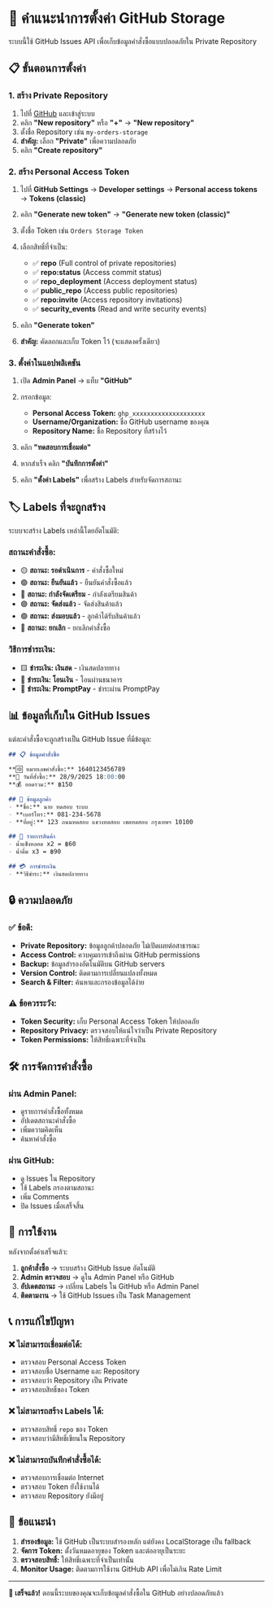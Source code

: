 # 🔧 คำแนะนำการตั้งค่า GitHub Storage

ระบบนี้ใช้ GitHub Issues API เพื่อเก็บข้อมูลคำสั่งซื้อแบบปลอดภัยใน Private Repository

## 📋 ขั้นตอนการตั้งค่า

### 1. สร้าง Private Repository

1. ไปที่ [GitHub](https://github.com) และเข้าสู่ระบบ
2. คลิก **"New repository"** หรือ **"+"** → **"New repository"**
3. ตั้งชื่อ Repository เช่น `my-orders-storage`
4. **สำคัญ:** เลือก **"Private"** เพื่อความปลอดภัย
5. คลิก **"Create repository"**

### 2. สร้าง Personal Access Token

1. ไปที่ **GitHub Settings** → **Developer settings** → **Personal access tokens** → **Tokens (classic)**
2. คลิก **"Generate new token"** → **"Generate new token (classic)"**
3. ตั้งชื่อ Token เช่น `Orders Storage Token`
4. เลือกสิทธิ์ที่จำเป็น:
   - ✅ **repo** (Full control of private repositories)
   - ✅ **repo:status** (Access commit status)
   - ✅ **repo_deployment** (Access deployment status)
   - ✅ **public_repo** (Access public repositories)
   - ✅ **repo:invite** (Access repository invitations)
   - ✅ **security_events** (Read and write security events)

5. คลิก **"Generate token"**
6. **สำคัญ:** คัดลอกและเก็บ Token ไว้ (จะแสดงครั้งเดียว)

### 3. ตั้งค่าในแอปพลิเคชัน

1. เปิด **Admin Panel** → แท็บ **"GitHub"**
2. กรอกข้อมูล:
   - **Personal Access Token:** `ghp_xxxxxxxxxxxxxxxxxxxx`
   - **Username/Organization:** ชื่อ GitHub username ของคุณ
   - **Repository Name:** ชื่อ Repository ที่สร้างไว้

3. คลิก **"ทดสอบการเชื่อมต่อ"**
4. หากสำเร็จ คลิก **"บันทึกการตั้งค่า"**
5. คลิก **"ตั้งค่า Labels"** เพื่อสร้าง Labels สำหรับจัดการสถานะ

## 🏷️ Labels ที่จะถูกสร้าง

ระบบจะสร้าง Labels เหล่านี้โดยอัตโนมัติ:

### สถานะคำสั่งซื้อ:
- 🟡 **สถานะ: รอดำเนินการ** - คำสั่งซื้อใหม่
- 🟢 **สถานะ: ยืนยันแล้ว** - ยืนยันคำสั่งซื้อแล้ว
- 🔵 **สถานะ: กำลังจัดเตรียม** - กำลังเตรียมสินค้า
- 🟣 **สถานะ: จัดส่งแล้ว** - จัดส่งสินค้าแล้ว
- 🟢 **สถานะ: ส่งมอบแล้ว** - ลูกค้าได้รับสินค้าแล้ว
- 🔴 **สถานะ: ยกเลิก** - ยกเลิกคำสั่งซื้อ

### วิธีการชำระเงิน:
- 🟨 **ชำระเงิน: เงินสด** - เงินสดปลายทาง
- 🔷 **ชำระเงิน: โอนเงิน** - โอนผ่านธนาคาร
- 🌸 **ชำระเงิน: PromptPay** - ชำระผ่าน PromptPay

## 📊 ข้อมูลที่เก็บใน GitHub Issues

แต่ละคำสั่งซื้อจะถูกสร้างเป็น GitHub Issue ที่มีข้อมูล:

```markdown
## 📋 ข้อมูลคำสั่งซื้อ

**🆔 หมายเลขคำสั่งซื้อ:** 1640123456789
**📅 วันที่สั่งซื้อ:** 28/9/2025 18:00:00
**💰 ยอดรวม:** ฿150

## 👤 ข้อมูลลูกค้า
- **ชื่อ:** นาย ทดสอบ ระบบ
- **เบอร์โทร:** 081-234-5678
- **ที่อยู่:** 123 ถนนทดสอบ แขวงทดสอบ เขตทดสอบ กรุงเทพฯ 10100

## 🛒 รายการสินค้า
- น้ำแข็งหลอด x2 = ฿60
- น้ำดื่ม x3 = ฿90

## 💳 การชำระเงิน
- **วิธีชำระ:** เงินสดปลายทาง
```

## 🔒 ความปลอดภัย

### ✅ ข้อดี:
- **Private Repository:** ข้อมูลลูกค้าปลอดภัย ไม่เปิดเผยต่อสาธารณะ
- **Access Control:** ควบคุมการเข้าถึงผ่าน GitHub permissions
- **Backup:** ข้อมูลสำรองอัตโนมัติบน GitHub servers
- **Version Control:** ติดตามการเปลี่ยนแปลงทั้งหมด
- **Search & Filter:** ค้นหาและกรองข้อมูลได้ง่าย

### ⚠️ ข้อควรระวัง:
- **Token Security:** เก็บ Personal Access Token ให้ปลอดภัย
- **Repository Privacy:** ตรวจสอบให้แน่ใจว่าเป็น Private Repository
- **Token Permissions:** ให้สิทธิ์เฉพาะที่จำเป็น

## 🛠️ การจัดการคำสั่งซื้อ

### ผ่าน Admin Panel:
- ดูรายการคำสั่งซื้อทั้งหมด
- อัปเดตสถานะคำสั่งซื้อ
- เพิ่มความคิดเห็น
- ค้นหาคำสั่งซื้อ

### ผ่าน GitHub:
- ดู Issues ใน Repository
- ใช้ Labels กรองตามสถานะ
- เพิ่ม Comments
- ปิด Issues เมื่อเสร็จสิ้น

## 🚀 การใช้งาน

หลังจากตั้งค่าเสร็จแล้ว:

1. **ลูกค้าสั่งซื้อ** → ระบบสร้าง GitHub Issue อัตโนมัติ
2. **Admin ตรวจสอบ** → ดูใน Admin Panel หรือ GitHub
3. **อัปเดตสถานะ** → เปลี่ยน Labels ใน GitHub หรือ Admin Panel
4. **ติดตามงาน** → ใช้ GitHub Issues เป็น Task Management

## 📞 การแก้ไขปัญหา

### ❌ ไม่สามารถเชื่อมต่อได้:
- ตรวจสอบ Personal Access Token
- ตรวจสอบชื่อ Username และ Repository
- ตรวจสอบว่า Repository เป็น Private
- ตรวจสอบสิทธิ์ของ Token

### ❌ ไม่สามารถสร้าง Labels ได้:
- ตรวจสอบสิทธิ์ `repo` ของ Token
- ตรวจสอบว่ามีสิทธิ์เขียนใน Repository

### ❌ ไม่สามารถบันทึกคำสั่งซื้อได้:
- ตรวจสอบการเชื่อมต่อ Internet
- ตรวจสอบ Token ยังใช้งานได้
- ตรวจสอบ Repository ยังมีอยู่

## 🎯 ข้อแนะนำ

1. **สำรองข้อมูล:** ใช้ GitHub เป็นระบบสำรองหลัก แต่ยังคง LocalStorage เป็น fallback
2. **จัดการ Token:** ตั้งวันหมดอายุของ Token และต่ออายุเป็นระยะ
3. **ตรวจสอบสิทธิ์:** ให้สิทธิ์เฉพาะที่จำเป็นเท่านั้น
4. **Monitor Usage:** ติดตามการใช้งาน GitHub API เพื่อไม่เกิน Rate Limit

---

**🎉 เสร็จแล้ว!** ตอนนี้ระบบของคุณจะเก็บข้อมูลคำสั่งซื้อใน GitHub อย่างปลอดภัยแล้ว
